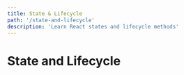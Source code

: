 ```yaml
---
title: State & Lifecycle
path: '/state-and-lifecycle'
description: 'Learn React states and lifecycle methods'
---
```


# State and Lifecycle
